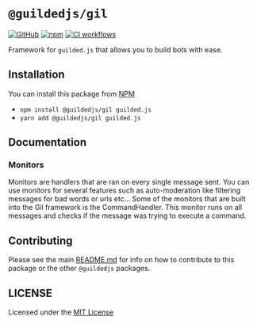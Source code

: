 # `@guildedjs/gil`

[![GitHub](https://img.shields.io/badge/License-MIT-yellow.svg)](https://github.com/guildedjs/guilded.js/blob/main/LICENSE)
[![npm](https://img.shields.io/npm/v/@guildedjs/gil?color=crimson&logo=npm)](https://www.npmjs.com/package/@guildedjs/gil)
[![CI workflows](https://github.com/guildedjs/guilded.js/actions/workflows/ci.yml/badge.svg)](https://github.com/guildedjs/guilded.js/actions/workflows/ci.yml)

Framework for `guilded.js` that allows you to build bots with ease.

## Installation

You can install this package from [NPM](https://www.npmjs.com/package/@guildedjs/gil)

-   `npm install @guildedjs/gil guilded.js`
-   `yarn add @guildedjs/gil guilded.js`

## Documentation

### Monitors

Monitors are handlers that are ran on every single message sent. You can use monitors for several features such as auto-moderation like filtering messages for bad words or urls etc... Some of the monitors that are built into the Gil framework is the CommandHandler. This monitor runs on all messages and checks if the message was trying to execute a command.

## Contributing

Please see the main [README.md](https://github.com/guildedjs/guilded.js) for info on how to contribute to this package or the other `@guildedjs` packages.

## LICENSE

Licensed under the [MIT License](https://github.com/guildedjs/guilded.js/blob/main/LICENSE)
